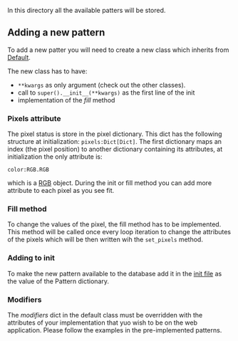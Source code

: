 In this directory all the available patters will be stored.

## Adding a new pattern
To add a new patter you will need to create a new class which inherits from [Default](src/patterns/default.py).

The new class has to have:
- `**kwargs` as only argument (check out the other classes).
- call to `super().__init__(**kwargs)` as the first line of the init
- implementation of the _fill_ method

### Pixels attribute
The pixel status is store in the pixel dictionary.
This dict has the following structure at initialization: `pixels:Dict[Dict]`.
The first dictionary maps an index (the pixel position) to another dictionary containing its attributes, at initialization the only attribute is:

`color:RGB.RGB`

which is a [RGB](./src/rgb.py) object. During the init or fill method you can add more attribute to each pixel as you see fit.

### Fill method
To change the values of the pixel, the fill method has to be implemented. This method will be called once every loop 
iteration to change the attributes of the pixels which will be then written wih the `set_pixels` method.

### Adding to init
To make the new pattern available to the database add it in the [init file](./src/patterns/__init__.py) as the value of the Pattern dictionary. 


### Modifiers
The _modifiers_ dict in the default class must be overridden with the attributes of your implementation that yuo wish to be on the web application.
Please follow the examples in the pre-implemented patterns.